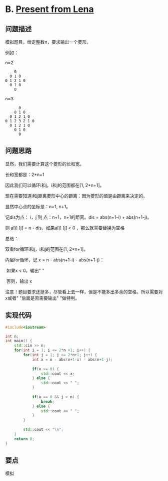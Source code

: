 # B. [Present from Lena](https://codeforces.com/problemset/problem/118/B)

## 问题描述

模拟题目，给定整数n，要求输出一个菱形。



例如：

n=2

```
    0
  0 1 0
0 1 2 1 0
  0 1 0
    0
```

n=3

```
      0
    0 1 0
  0 1 2 1 0
0 1 2 3 2 1 0
  0 1 2 1 0
    0 1 0
      0
```



## 问题思路

显然，我们需要计算这个菱形的长和宽。

长和宽都是：2*n+1



因此我们可以循环i和j，i和j的范围都在[1, 2*n+1]。



现在需要知道i和j距离菱形中心的距离：因为菱形的值是由距离来决定的。

显然中心点的坐标是：n+1, n+1。



记dis为点： i，j 到 点：n+1，n+1的距离。dis = abs(n+1-i) + abs(n+1-j)。

则 a[i] [j] = n - dis，如果a[i] [j] < 0 ，那么就需要替换为空格



总结：

双重for循环i和j，i和j的范围在[1, 2*n+1]。

内层for循环，记 x = n -  abs(n+1-i) - abs(n+1-j)：

​	如果x < 0，输出" "

​	否则，输出 x



注意！题目要求还挺多，尽管看上去一样，但是不能多出多余的空格。所以需要对x或者" "后面是否需要输出" "做特判。

## 实现代码

```c++
#include<iostream>

int n;
int main() {
	std::cin >> n;
	for(int i = 1; i <= 2*n +1; i++) {
		for(int j = 1; j <= 2*n+1; j++) {
			int x = n - abs(n+1-i) - abs(n+1-j);
			
			if(x >= 0) {
				std::cout << x;
			} else {
				std::cout << " ";
			}
			
			if(x == 0 && j > n) {
				break;
			} else {
				std::cout << " ";
			}
		}
		
		std::cout << "\n";
	}
	return 0;
}
```



## 要点

模拟